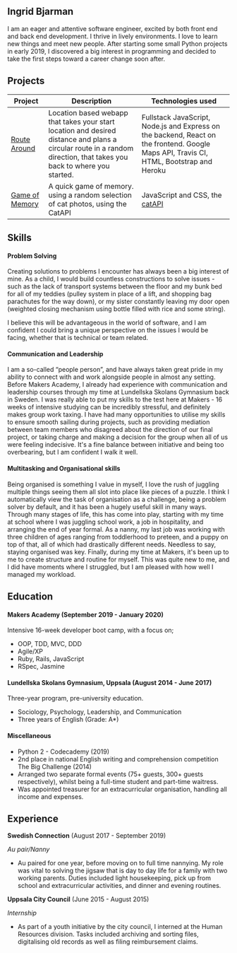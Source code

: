 ## Ingrid Bjarman

I am an eager and attentive software engineer, excited by both front end and back end development. I thrive in lively environments. I love to learn new things and meet new people. After starting some small Python projects in early 2019, I discovered a big interest in programming and decided to take the first steps toward a career change soon after.

## Projects ##

| Project | Description | Technologies used |
|--|--|--|
| [Route Around]([https://github.com/ingridbjarman/Route_Around](https://github.com/ingridbjarman/Route_Around)) | Location based webapp that takes your start location and desired distance and plans a circular route in a random direction, that takes you back to where you started. | Fullstack JavaScript, Node.js and Express on the backend, React on the frontend. Google Maps API, Travis CI, HTML, Bootstrap and Heroku |
| [Game of Memory]([[https://github.com/ingridbjarman/memoryGame](https://github.com/ingridbjarman/memoryGame)]([https://github.com/ingridbjarman/memoryGame](https://github.com/ingridbjarman/memoryGame))) | A quick game of memory. using a random selection of cat photos, using the CatAPI | JavaScript and CSS, the [catAPI](https://thecatapi.com/)|

## [](https://github.com/ingridbjarman/CV#skills)Skills

#### [](https://github.com/ingridbjarman/CV#problem-solving)Problem Solving

Creating solutions to problems I encounter has always been a big interest of mine. As a child, I would build countless constructions to solve issues - such as the lack of transport systems between the floor and my bunk bed for all of my teddies (pulley system in place of a lift, and shopping bag parachutes for the way down), or my sister constantly leaving my door open (weighted closing mechanism using bottle filled with rice and some string). 

I believe this will be advantageous in the world of software, and I am confident I could bring a unique perspective on the issues I would be facing, whether that is technical or team related.  


#### [](https://github.com/ingridbjarman/CV#communication-and-leadership)Communication and Leadership

I am a so-called “people person”, and have always taken great pride in my ability to connect with and work alongside people in almost any setting. Before Makers Academy, I already had experience with communication and leadership courses through my time at Lundellska Skolans Gymnasium back in Sweden. I was really able to put my skills to the test here at Makers - 16 weeks of intensive studying can be incredibly stressful, and definitely makes group work taxing. I have had many opportunities to utilise my skills to ensure smooth sailing during projects, such as providing mediation between team members who disagreed about the direction of our final project, or taking charge and making a decision for the group when all of us were feeling indecisive. It's a fine balance between initiative and being too overbearing, but I am confident I walk it well. 

#### [](https://github.com/ingridbjarman/CV#multitasking-and-organisational-skills)Multitasking and Organisational skills

Being organised is something I value in myself, I love the rush of juggling multiple things seeing them all slot into place like pieces of a puzzle. I think I automatically view the task of organisation as a challenge, being a problem solver by default, and it has been a hugely useful skill in many ways. Through many stages of life, this has come into play, starting with my time at school where I was juggling school work, a job in hospitality, and arranging the end of year formal. As a nanny, my last job was working with three children of ages ranging from toddlerhood to preteen, and a puppy on top of that, all of which had drastically different needs. Needless to say, staying organised was key. Finally, during my time at Makers, it's been up to me to create structure and routine for myself. This was quite new to me, and I did have moments where I struggled, but I am pleased with how well I managed my workload.
   

## [](https://github.com/ingridbjarman/CV#education)Education

#### [](https://github.com/ingridbjarman/CV#makers-academy-start_date-to-end_date)
#### Makers Academy (September 2019 - January 2020)

Intensive 16-week developer boot camp, with a focus on;
-   OOP, TDD, MVC, DDD
-   Agile/XP
-   Ruby, Rails, JavaScript
-   RSpec, Jasmine

#### [](https://github.com/ingridbjarman/CV#lundellska-skolans-gymnasium-uppsala-august-2014---june-2017)
#### Lundellska Skolans Gymnasium, Uppsala (August 2014 - June 2017)

Three-year program, pre-university education.
-   Sociology, Psychology, Leadership, and Communication
-   Three years of English (Grade: A*)

#### [](https://github.com/ingridbjarman/CV#miscellaneous)
#### Miscellaneous

-   Python 2 - Codecademy (2019)
-   2nd place in national English writing and comprehension competition The Big Challenge (2014)
-   Arranged two separate formal events (75+ guests, 300+ guests respectively), whilst being a full-time student and part-time waitress.
-   Was appointed treasurer for an extracurricular organisation, handling all income and expenses.

## [](https://github.com/ingridbjarman/CV#experience)Experience

**Swedish Connection** (August 2017 - September 2019)
  

_Au pair/Nanny_

-   Au paired for one year, before moving on to full time nannying. My role was vital to solving the jigsaw that is day to day life for a family with two working parents. Duties included light housekeeping, pick up from school and extracurricular activities, and dinner and evening routines.

**Uppsala City Council**  (June 2015 - August 2015)

_Internship_

-   As part of a youth initiative by the city council, I interned at the Human Resources division. Tasks included archiving and sorting files, digitalising old records as well as filing reimbursement claims.
